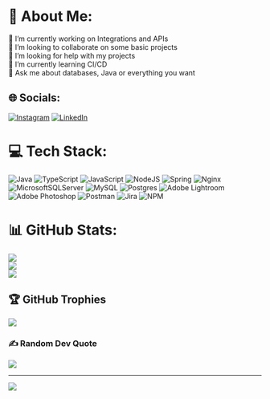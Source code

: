 # 💫 About Me:
🔭 I’m currently working on Integrations and APIs<br>👯 I’m looking to collaborate on some basic projects<br>🤝 I’m looking for help with my projects<br>🌱 I’m currently learning CI/CD<br>💬 Ask me about databases, Java or everything you want


## 🌐 Socials:
[![Instagram](https://img.shields.io/badge/Instagram-%23E4405F.svg?logo=Instagram&logoColor=white)](https://instagram.com/darksoul.felix) [![LinkedIn](https://img.shields.io/badge/LinkedIn-%230077B5.svg?logo=linkedin&logoColor=white)](https://linkedin.com/in/felix-lerch-darksoul) 

# 💻 Tech Stack:
![Java](https://img.shields.io/badge/java-%23ED8B00.svg?style=flat&logo=java&logoColor=white) ![TypeScript](https://img.shields.io/badge/typescript-%23007ACC.svg?style=flat&logo=typescript&logoColor=white) ![JavaScript](https://img.shields.io/badge/javascript-%23323330.svg?style=flat&logo=javascript&logoColor=%23F7DF1E) ![NodeJS](https://img.shields.io/badge/node.js-6DA55F?style=flat&logo=node.js&logoColor=white) ![Spring](https://img.shields.io/badge/spring-%236DB33F.svg?style=flat&logo=spring&logoColor=white) ![Nginx](https://img.shields.io/badge/nginx-%23009639.svg?style=flat&logo=nginx&logoColor=white) ![MicrosoftSQLServer](https://img.shields.io/badge/Microsoft%20SQL%20Sever-CC2927?style=flat&logo=microsoft%20sql%20server&logoColor=white) ![MySQL](https://img.shields.io/badge/mysql-%2300f.svg?style=flat&logo=mysql&logoColor=white) ![Postgres](https://img.shields.io/badge/postgres-%23316192.svg?style=flat&logo=postgresql&logoColor=white) ![Adobe Lightroom](https://img.shields.io/badge/Adobe%20Lightroom-31A8FF.svg?style=flat&logo=Adobe%20Lightroom&logoColor=white) ![Adobe Photoshop](https://img.shields.io/badge/adobephotoshop-%2331A8FF.svg?style=flat&logo=adobephotoshop&logoColor=white) ![Postman](https://img.shields.io/badge/Postman-FF6C37?style=flat&logo=postman&logoColor=white) ![Jira](https://img.shields.io/badge/jira-%230A0FFF.svg?style=flat&logo=jira&logoColor=white) ![NPM](https://img.shields.io/badge/NPM-%23000000.svg?style=flat&logo=npm&logoColor=white)
# 📊 GitHub Stats:
![](https://github-readme-stats.vercel.app/api?username=felixlerch&theme=tokyonight&hide_border=true&include_all_commits=true&count_private=true)<br/>
![](https://github-readme-streak-stats.herokuapp.com/?user=felixlerch&theme=tokyonight&hide_border=true)<br/>
![](https://github-readme-stats.vercel.app/api/top-langs/?username=felixlerch&theme=tokyonight&hide_border=true&include_all_commits=true&count_private=true&layout=compact)

## 🏆 GitHub Trophies
![](https://github-profile-trophy.vercel.app/?username=felixlerch&theme=tokyonight&no-frame=true&no-bg=false&margin-w=4)

### ✍️ Random Dev Quote
![](https://quotes-github-readme.vercel.app/api?type=vetical&theme=tokyonight)

---
[![](https://visitcount.itsvg.in/api?id=felixlerch&icon=5&color=6)](https://visitcount.itsvg.in)

  <!-- Proudly created with GPRM ( https://gprm.itsvg.in ) -->
  

